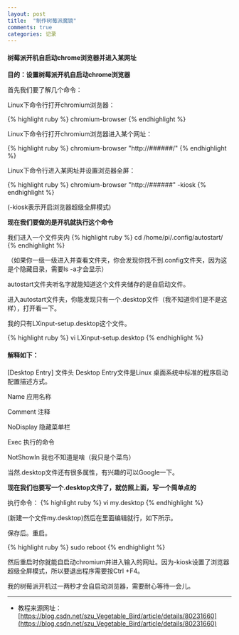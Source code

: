 ```yaml
---
layout: post
title:  "制作树莓派魔镜"
comments: true
categories: 记录
---
```


#### 树莓派开机自启动chrome浏览器并进入某网址

**目的：设置树莓派开机自启动chrome浏览器**

首先我们要了解几个命令： 

Linux下命令行打开chromium浏览器：

{% highlight ruby %}
chromium-browser
{% endhighlight %}

Linux下命令行打开chromium浏览器进入某个网址：

{% highlight ruby %}
chromium-browser "http://######/"
{% endhighlight %}

Linux下命令行进入某网址并设置浏览器全屏：

{% highlight ruby %}
chromium-browser "http://######" -kiosk
{% endhighlight %}

(-kiosk表示开启浏览器超级全屏模式)

**现在我们要做的是开机就执行这个命令**

我们进入一个文件夹内
{% highlight ruby %}
cd  /home/pi/.config/autostart/
{% endhighlight %}

（如果你一级一级进入并查看文件夹，你会发现你找不到.config文件夹，因为这是个隐藏目录，需要ls -a才会显示） 

autostart文件夹听名字就能知道这个文件夹储存的是自启动文件。 

进入autostart文件夹，你能发现只有一个.desktop文件（我不知道你们是不是这样），打开看一下。 

我的只有LXinput-setup.desktop这个文件。

{% highlight ruby %}
vi LXinput-setup.desktop
{% endhighlight %}

#### 解释如下： 

[Desktop Entry] 文件头 Desktop Entry文件是Linux 桌面系统中标准的程序启动配置描述方式。 

Name 应用名称 

Comment 注释 

NoDisplay 隐藏菜单栏 

Exec 执行的命令 

NotShowIn 我也不知道是啥（我只是个菜鸟） 

当然.desktop文件还有很多属性，有兴趣的可以Google一下。

**现在我们也要写一个.desktop文件了，就仿照上面，写一个简单点的**

执行命令：
{% highlight ruby %}
vi my.desktop
{% endhighlight %}

(新建一个文件my.desktop)然后在里面编辑就行，如下所示。 


保存后。重启。 

{% highlight ruby %}
sudo reboot
{% endhighlight %}

然后重启时你就能自启动chromium并进入输入的网址。因为-kiosk设置了浏览器超级全屏模式，所以要退出程序需要按Ctrl +F4。

我的树莓派开机过一两秒才会自启动浏览器，需要耐心等待一会儿。

---
* 教程来源网址：[https://blog.csdn.net/szu_Vegetable_Bird/article/details/80231660](https://blog.csdn.net/szu_Vegetable_Bird/article/details/80231660)

